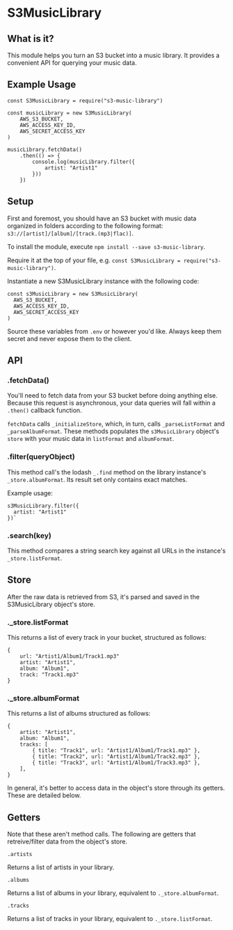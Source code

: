 

# S3MusicLibrary 

## What is it?

This module helps you turn an S3 bucket into a music library. It provides a convenient API for querying your music data. 

## Example Usage

```
const S3MusicLibrary = require("s3-music-library")

const musicLibrary = new S3MusicLibrary(
    AWS_S3_BUCKET,
    AWS_ACCESS_KEY_ID,
    AWS_SECRET_ACCESS_KEY
)

musicLibrary.fetchData()
    .then(() => {
        console.log(musicLibrary.filter({
            artist: "Artist1"
        }))
    })
```

## Setup

First and foremost, you should have an S3 bucket with music data organized in folders according to the following format: `s3://[artist]/[album]/[track.(mp3|flac)]`. 

To install the module, execute `npm install --save s3-music-library`.

Require it at the top of your file, e.g. `const S3MusicLibrary = require("s3-music-library")`.

Instantiate a new S3MusicLibrary instance with the following code:

```
const s3MusicLibrary = new S3MusicLibrary(
  AWS_S3_BUCKET, 
  AWS_ACCESS_KEY_ID, 
  AWS_SECRET_ACCESS_KEY
)
```

Source these variables from `.env` or however you'd like. Always keep them secret and never expose them to the client.

## API

### .fetchData()

You'll need to fetch data from your S3 bucket before doing anything else. Because this request is asynchronous, your data queries will fall within a `.then()` callback function. 

`fetchData` calls `_initializeStore`, which, in turn, calls `_parseListFormat` and `_parseAlbumFormat`. These methods populates the  `s3MusicLibrary` object's `store` with your music data in `listFormat` and `albumFormat`. 

### .filter(queryObject)

This method call's the lodash `_.find` method on the library instance's `_store.albumFormat`. Its result set only contains exact matches.

Example usage: 

```
s3MusicLibrary.filter({
  artist: "Artist1"
})`
```

### .search(key)

This method compares a string search key against all URLs in the instance's `_store.listFormat`.

## Store

After the raw data is retrieved from S3, it's parsed and saved in the S3MusicLibrary object's store.

### ._store.listFormat

This returns a list of every track in your bucket, structured as follows:

```
{
    url: "Artist1/Album1/Track1.mp3"
    artist: "Artist1",
    album: "Album1",
    track: "Track1.mp3"
}
```

### ._store.albumFormat

This returns a list of albums structured as follows: 

```
{ 
    artist: "Artist1",
    album: "Album1",
    tracks: [
        { title: "Track1", url: "Artist1/Album1/Track1.mp3" },
        { title: "Track2", url: "Artist1/Album1/Track2.mp3" },
        { title: "Track3", url: "Artist1/Album1/Track3.mp3" },
    ],
}
```

In general, it's better to access data in the object's store through its getters. These are detailed below.

## Getters

Note that these aren't method calls. The following are getters that retreive/filter data from the object's store.  

```
.artists
```

Returns a list of artists in your library.

```
.albums
```

Returns a list of albums in your library, equivalent to `._store.albumFormat`.

```
.tracks
```

Returns a list of tracks in your library, equivalent to `._store.listFormat`.
